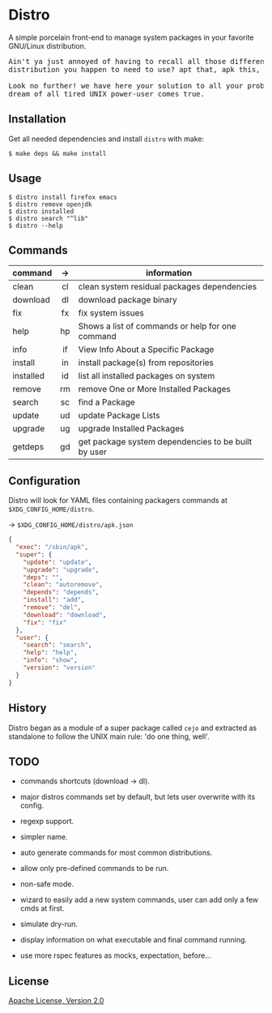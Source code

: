 # Distro

A simple porcelain front-end to manage system packages in your favorite GNU/Linux distribution.

<pre>
Ain't ya just annoyed of having to recall all those different commands of every
distribution you happen to need to use? apt that, apk this, dnf those... goddamn!

Look no further! we have here your solution to all your problems: `distro`, the
dream of all tired UNIX power-user comes true.
</pre>

## Installation

Get all needed dependencies and install `distro` with make:

    $ make deps && make install

## Usage

    $ distro install firefox emacs
    $ distro remove openjdk
    $ distro installed
    $ distro search "^lib"
    $ distro --help

## Commands

| command   | ->  | information                                         |
| --------- | :-: | --------------------------------------------------- |
| clean     | cl  | clean system residual packages dependencies         |
| download  | dl  | download package binary                             |
| fix       | fx  | fix system issues                                   |
| help      | hp  | Shows a list of commands or help for one command    |
| info      | if  | View Info About a Specific Package                  |
| install   | in  | install package(s) from repositories                |
| installed | id  | list all installed packages on system               |
| remove    | rm  | remove One or More Installed Packages               |
| search    | sc  | find a Package                                      |
| update    | ud  | update Package Lists                                |
| upgrade   | ug  | upgrade Installed Packages                          |
| getdeps   | gd  | get package system dependencies to be built by user |

## Configuration

Distro will look for YAML files containing packagers commands at `$XDG_CONFIG_HOME/distro`.

-> `$XDG_CONFIG_HOME/distro/apk.json`

```json
{
  "exec": "/sbin/apk",
  "super": {
    "update": "update",
    "upgrade": "upgrade",
    "deps": "",
    "clean": "autoremove",
    "depends": "depends",
    "install": "add",
    "remove": "del",
    "download": "download",
    "fix": "fix"
  },
  "user": {
    "search": "search",
    "help": "help",
    "info": "show",
    "version": "version"
  }
}
```

## History

Distro began as a module of a super package called `cejo` and extracted as standalone to follow the UNIX main rule: 'do one thing, well'.

## TODO

- commands shortcuts (download -> dl).
- major distros commands set by default, but lets user overwrite with its config.
- regexp support.
- simpler name.
- auto generate commands for most common distributions.

- allow only pre-defined commands to be run.
- non-safe mode.
- wizard to easily add a new system commands, user can add only a few cmds at first.
- simulate dry-run.
- display information on what executable and final command running.
- use more rspec features as mocks, expectation, before...

## License

[Apache License, Version 2.0](https://www.apache.org/licenses/LICENSE-2.0)
